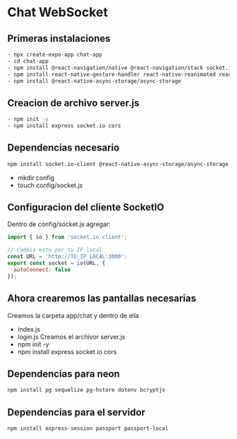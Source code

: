# Chat WebSocket

## Primeras instalaciones
```bash
- npx create-expo-app chat-app
- cd chat-app
- npm install @react-navigation/native @react-navigation/stack socket.io-client
- npm install react-native-gesture-handler react-native-reanimated react-native-screens react-native-safe-area-context
- npm install @react-native-async-storage/async-storage
```

## Creacion de archivo server.js
```bash
- npm init -y
- npm install express socket.io cors
```

## Dependencias necesario
```bash
npm install socket.io-client @react-native-async-storage/async-storage
```
- mkdir config
- touch config/socket.js

## Configuracion del cliente SocketIO
Dentro de config/socket.js agregar:
```javascript
import { io } from 'socket.io-client';

// Cambia esto por tu IP local
const URL = 'http://TU_IP_LOCAL:3000';
export const socket = io(URL, {
  autoConnect: false
});
```

## Ahora crearemos las pantallas necesarias
Creamos la carpeta app/chat y dentro de ella
- index.js
- login.js
Creamos el archivor server.js
- npm init -y
- npm install express socket.io cors

## Dependencias para neon
```bash
npm install pg sequelize pg-hstore dotenv bcryptjs
```

## Dependencias para el servidor
```bash
npm install express-session passport passport-local
```
